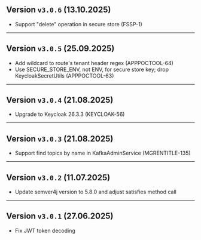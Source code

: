 ## Version `v3.0.6` (13.10.2025)
* Support "delete" operation in secure store (FSSP-1)

---

## Version `v3.0.5` (25.09.2025)
* Add wildcard to route's tenant header regex (APPPOCTOOL-64)
* Use SECURE\_STORE\_ENV, not ENV, for secure store key; drop KeycloakSecretUtils (APPPOCTOOL-63)

---

## Version `v3.0.4` (21.08.2025)
* Upgrade to Keycloak 26.3.3 (KEYCLOAK-56)

---

## Version `v3.0.3` (21.08.2025)
* Support find topics by name in KafkaAdminService (MGRENTITLE-135)

---

## Version `v3.0.2` (11.07.2025)
* Update semver4j version to 5.8.0 and adjust satisfies method call

---

## Version `v3.0.1` (27.06.2025)
* Fix JWT token decoding
